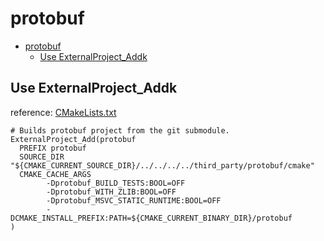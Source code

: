 # protobuf

- [protobuf](#protobuf)
  - [Use ExternalProject_Addk](#use-externalproject_addk)

## Use ExternalProject_Addk

reference: [CMakeLists.txt](https://chromium.googlesource.com/external/github.com/grpc/grpc/+/HEAD/examples/cpp/helloworld/cmake_externalproject/CMakeLists.txt)

    # Builds protobuf project from the git submodule.
    ExternalProject_Add(protobuf
      PREFIX protobuf
      SOURCE_DIR "${CMAKE_CURRENT_SOURCE_DIR}/../../../../third_party/protobuf/cmake"
      CMAKE_CACHE_ARGS
            -Dprotobuf_BUILD_TESTS:BOOL=OFF
            -Dprotobuf_WITH_ZLIB:BOOL=OFF
            -Dprotobuf_MSVC_STATIC_RUNTIME:BOOL=OFF
            -DCMAKE_INSTALL_PREFIX:PATH=${CMAKE_CURRENT_BINARY_DIR}/protobuf
    )
